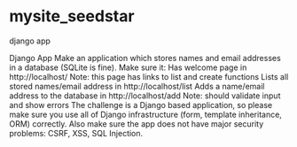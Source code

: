 # mysite_seedstar
django app 

Django App
Make an application which stores names and email addresses in a database (SQLite is fine). Make sure it:
Has welcome page in http://localhost/
Note: this page has links to list and create functions
Lists all stored names/email address in http://localhost/list
Adds a name/email address to the database in http://localhost/add Note: should validate input and show errors
The challenge is a Django based application, so please make sure you use all of Django infrastructure (form, template inheritance, ORM) correctly. Also make sure the app does not have major security problems: CSRF, XSS, SQL Injection.
     
